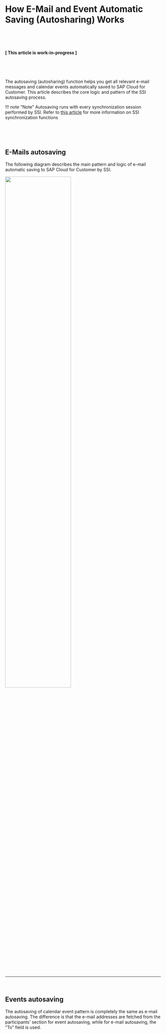 # How E-Mail and Event Automatic Saving (Autosharing) Works

&nbsp;

&nbsp;

**[ This article is work-in-progress ]**

&nbsp;

&nbsp;

The autosaving (autosharing) function helps you get all relevant e-mail messages and calendar events automatically saved to SAP Cloud for Customer. This article describes the core logic and pattern of the SSI autosaving process.

!!! note "Note"
    Autosaving runs with every synchronization session performed by SSI. Refer to [this article](../C4C-SSI-Sync-Overview/) for more information on SSI synchronization functions

&nbsp;

&nbsp;

## E-Mails autosaving

The following diagram describes the main pattern and logic of e-mail automatic saving to SAP Cloud for Customer by SSI.

<img src="../../assets/images/autosaving-pattern/4.svg" style="width:65%">

&nbsp;

* * *

&nbsp;

## Events autosaving

The autosaving of calendar event pattern is completely the same as e-mail autosaving. The difference is that the e-mail addresses are fetched from the participants' section for event autosaving, while for e-mail autosaving, the “To” field is used.

&nbsp;

&nbsp;